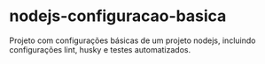 # nodejs-configuracao-basica
Projeto com configurações básicas de um projeto nodejs, incluindo configurações lint, husky e testes automatizados.

